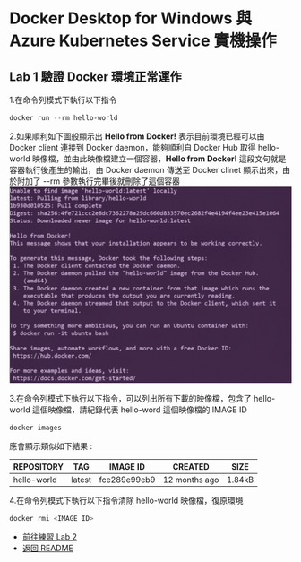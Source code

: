 # Docker Desktop for Windows 與 Azure Kubernetes Service 實機操作


## Lab 1 驗證 Docker 環境正常運作
1.在命令列模式下執行以下指令 
```powershell
docker run --rm hello-world
```

2.如果順利如下圖般顯示出 **Hello from Docker!** 表示目前環境已經可以由 Docker client 連接到 Docker daemon，能夠順利自 Docker Hub 取得 hello-world 映像檔，並由此映像檔建立一個容器，**Hello from Docker!** 這段文句就是容器執行後產生的輸出，由 Docker daemon 傳送至 Docker clinet 顯示出來，由於附加了 --rm 參數執行完畢後就刪除了這個容器
![Hello From Docker](images/hello.png)

3.在命令列模式下執行以下指令，可以列出所有下載的映像檔，包含了 hello-world 這個映像檔，請紀錄代表 hello-word 這個映像檔的 IMAGE ID
```powershell
docker images

```
應會顯示類似如下結果 :

| REPOSITORY  | TAG    | IMAGE ID     | CREATED       | SIZE   |
|-------------|--------|--------------|---------------|--------|
| hello-world | latest | fce289e99eb9 | 12 months ago | 1.84kB |

4.在命令列模式下執行以下指令清除 hello-world 映像檔，復原環境
```powershell
docker rmi <IMAGE ID>
```
* [前往練習 Lab 2](Labs-02.md)
* [返回 README](README.md)